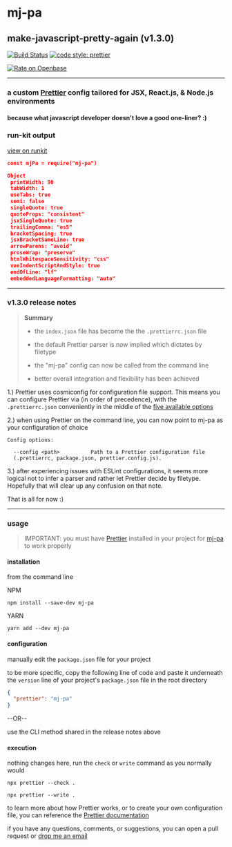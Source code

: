 # mj-pa

## make-javascript-pretty-again (v1.3.0)

[![Build Status](https://travis-ci.com/killshot13/mj-pa.svg?branch=main)](https://travis-ci.com/killshot13/mj-pa)
[![code style: prettier](https://img.shields.io/badge/code_style-prettier-ff69b4.svg?style=flat-square)](https://github.com/prettier/prettier)

[![Rate on Openbase](https://badges.openbase.com/js/rating/mj-pa.svg)](https://openbase.com/js/mj-pa?utm_source=embedded&utm_medium=badge&utm_campaign=rate-badge)

---

### a custom [Prettier](https://prettier.io) config tailored for JSX, React.js, & Node.js environments

#### because what javascript developer doesn't love a good one-liner? :)

### run-kit output

[view on runkit](https://runkit.com/killshot13/runkit-npm-mj-pa)

 ```json
 const mjPa = require("mj-pa")

 Object
  printWidth: 90
  tabWidth: 1
  useTabs: true
  semi: false
  singleQuote: true
  quoteProps: "consistent"
  jsxSingleQuote: true
  trailingComma: "es5"
  bracketSpacing: true
  jsxBracketSameLine: true
  arrowParens: "avoid"
  proseWrap: "preserve"
  htmlWhitespaceSensitivity: "css"
  vueIndentScriptAndStyle: true
  endOfLine: "lf"
  embeddedLanguageFormatting: "auto"

 ```

---

### v1.3.0 release notes

> **Summary**
>
> * the `index.json` file has become the the `.prettierrc.json` file
>
> * the default Prettier parser is now implied which dictates by filetype
>
> * the "mj-pa" config can now be called from the command line
>
> * better overall integration and flexibility has been achieved

1.) Prettier uses cosmiconfig for configuration file support. This means you can configure Prettier via (in order of precedence), with the `.prettierrc.json` conveniently in the middle of the [five available options](https://prettier.io/docs/en/configuration.html)

2.) when using Prettier on the command line, you can now point to mj-pa as your configuration of choice

```shell
Config options:

  --config <path>          Path to a Prettier configuration file
  (.prettierrc, package.json, prettier.config.js).
```

3.) after experiencing issues with ESLint configurations, it seems more logical not to infer a parser and rather let Prettier decide by filetype. Hopefully that will clear up any confusion on that note.

That is all for now :)

---

### usage

> IMPORTANT: you must have [Prettier](https://www.npmjs.com/package/prettier) installed in your project for [mj-pa](https://www.npmjs.com/package/mj-pa) to work properly

#### installation

from the command line

NPM

```shell
npm install --save-dev mj-pa
```

YARN

```shell
yarn add --dev mj-pa
```

#### configuration

manually edit the `package.json` file for your project

to be more specific, copy the following line of code and paste it underneath the `version` line of your project's `package.json` file in the root directory

```json
{
  "prettier": "mj-pa"
}
```

--OR--

use the CLI method shared in the release notes above

#### execution

nothing changes here, run the `check` or `write` command as you normally would

```shell
npx prettier --check .
```

```shell
npx prettier --write .
```

to learn more about how Prettier works, or to create your own configuration file, you can reference the [Prettier documentation](https://prettier.io/docs/en/index.html)

if you have any questions, comments, or suggestions, you can open a pull request or [drop me an email](mailto:dmreh@outlook.com)
